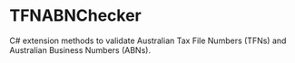# TFNABNChecker
C# extension methods to validate Australian Tax File Numbers (TFNs) and Australian Business Numbers (ABNs).
